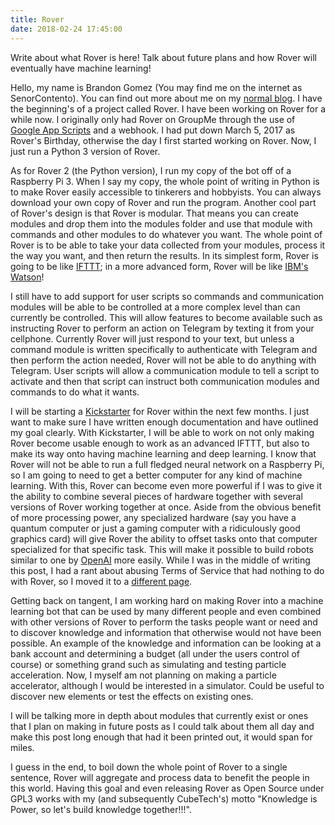```yaml
---
title: Rover
date: 2018-02-24 17:45:00
---
```

[blog]: https://senorcontento.com/
[gas-gist]: https://gist.github.com/bgbrandongomez/cdfced9bcfce4d8bfce43f9f9e76a31a
[ifttt]: https://ifttt.com/
[watson]: https://en.wikipedia.org/wiki/Watson_(computer)
[kickstarter]: https://www.kickstarter.com/profile/senorcontento
[dota-2-bot]: https://blog.openai.com/dota-2/
[rant]: /postdata/2018-02-24-Rover/2018-02-24-IBM-Rant

Write about what Rover is here! Talk about future plans and how Rover will eventually have machine learning!

Hello, my name is Brandon Gomez (You may find me on the internet as SenorContento). You can find out more about me on my [normal blog][blog]. I have the beginning's of a project called Rover. I have been working on Rover for a while now. I originally only had Rover on GroupMe through the use of [Google App Scripts][gas-gist] and a webhook. I had put down March 5, 2017 as Rover's Birthday, otherwise the day I first started working on Rover. Now, I just run a Python 3 version of Rover.

As for Rover 2 (the Python version), I run my copy of the bot off of a Raspberry Pi 3. When I say my copy, the whole point of writing in Python is to make Rover easily accessible to tinkerers and hobbyists. You can always download your own copy of Rover and run the program. Another cool part of Rover's design is that Rover is modular. That means you can create modules and drop them into the modules folder and use that module with commands and other modules to do whatever you want. The whole point of Rover is to be able to take your data collected from your modules, process it the way you want, and then return the results. In its simplest form, Rover is going to be like [IFTTT][ifttt]; in a more advanced form, Rover will be like [IBM's Watson][watson]!

I still have to add support for user scripts so commands and communication modules will be able to be controlled at a more complex level than can currently be controlled. This will allow features to become available such as instructing Rover to perform an action on Telegram by texting it from your cellphone. Currently Rover will just respond to your text, but unless a command module is written specifically to authenticate with Telegram and then perform the action needed, Rover will not be able to do anything with Telegram. User scripts will allow a communication module to tell a script to activate and then that script can instruct both communication modules and commands to do what it wants.

I will be starting a [Kickstarter][kickstarter] for Rover within the next few months. I just want to make sure I have written enough documentation and have outlined my goal clearly. With Kickstarter, I will be able to work on not only making Rover become usable enough to work as an advanced IFTTT, but also to make its way onto having machine learning and deep learning. I know that Rover will not be able to run a full fledged neural network on a Raspberry Pi, so I am going to need to get a better computer for any kind of machine learning. With this, Rover can become even more powerful if I was to give it the ability to combine several pieces of hardware together with several versions of Rover working together at once. Aside from the obvious benefit of more processing power, any specialized hardware (say you have a quantum computer or just a gaming computer with a ridiculously good graphics card) will give Rover the ability to offset tasks onto that computer specialized for that specific task. This will make it possible to build robots similar to one by [OpenAI][dota-2-bot] more easily. While I was in the middle of writing this post, I had a rant about abusing Terms of Service that had nothing to do with Rover, so I moved it to a [different page][rant].

Getting back on tangent, I am working hard on making Rover into a machine learning bot that can be used by many different people and even combined with other versions of Rover to perform the tasks people want or need and to discover knowledge and information that otherwise would not have been possible. An example of the knowledge and information can be looking at a bank account and determining a budget (all under the users control of course) or something grand such as simulating and testing particle acceleration. Now, I myself am not planning on making a particle accelerator, although I would be interested in a simulator. Could be useful to discover new elements or test the effects on existing ones.

I will be talking more in depth about modules that currently exist or ones that I plan on making in future posts as I could talk about them all day and make this post long enough that had it been printed out, it would span for miles.

I guess in the end, to boil down the whole point of Rover to a single sentence, Rover will aggregate and process data to benefit the people in this world. Having this goal and even releasing Rover as Open Source under GPL3 works with my (and subsequently CubeTech's) motto "Knowledge is Power, so let's build knowledge together!!!".
